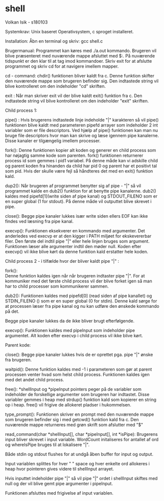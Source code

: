 # shell
Volkan Isik - s180103


Systemkrav:
Unix baseret Operativsystem, c sproget installeret.

Installation:
Åbn en terminal og skriv: gcc shell.c


Brugermanual: 
Programmet kan køres med ./a.out kommando.
Brugeren vil blive præsenteret med nuværende mappe afsluttet med $:. På nuværende tidspunkt er den klar til at tag imod kommandoer.
Skriv exit for at afslutte programmet og skriv cd for at navigere imellem mapper.


cd - command:
chdir() funktionen bliver kaldt fra c. Denne funktion skifter den nuværende mappe som brugeren befinder sig. Den indtastede string vil blive kontrolleret om den indeholder "cd" skriften.

exit : 
Når man skriver exit vil der blive kaldt exit() funktion fra c. Den indtastede string vil blive kontrolleret om den indeholder "exit" skriften.

Child process 1:

pipe() :
Hvis brugerens indtastede linje indeholde "|" karakteren så vil pipe() funktionen blive kaldt med parameteren pipefd arrayer som indeholder 2 int variabler som er file descriptors.
Ved hjælp af pipe() funktionen kan man nu bruge file descriptors hvor man kan skrive og læse igennem pipe kanalerne. Disse kanaler er tilgængelig imellem processer. 

fork():
Denne funktionen kopier alt koden og generer en child process som har nøjagtig samme kode som parenten.
fork() funktionen returnerer process id som gemmes i pid1 variabel. På denne måde kan vi adskille child og parent koden fra hinanden da child har pid 0 og parent har et positivt tal som pid.
Hvis der skulle være fejl så håndteres det med en exit() funktion kald.

dup2():
Når brugeren af programmet benytter sig af pipe - "|" så vil programmet kalde en dub2() funktion for at benytte pipe kanalerne. dub2() kaldes med pipefd[1](write siden af pipe kanal) og STDOUT_FILENO som er en super global (1 for stdout). På denne måde vil outputtet blive skrevet i pipe.

close():
Begge pipe kanaler lukkes især write siden ellers EOF kan ikke findes ved læsning fra pipe kanal.

execvp():
Funktionen eksekverer en kommando med argumenter. Det anderledes ved execvp er at den kigger i PATH miljøet for ekskevererbar filer. Den første del indtil pipe "|" eller hele linjen  bruges som argument. Funktionen læser alle argumenter indtil den møder null.
Koden efter execvp() vil ikke blive kørt da denne funktion kald erstatter hele koden.


Child process 2 - i tilfælde hvor der bliver kaldt pipe "|" :

fork():  
Denne funktion kaldes igen når når brugeren indtaster pipe "|". For at kommuniker med det første child process vil der blive forket igen så man har to child processer som kommunikerer sammen.

dub2():
Funktionen kaldes med pipefd[0] (read siden af pipe kanallet) og STDIN_FILENO () som er en super global (0 for stdin). Denne kald sørge for at processen læser fra pipe kanal og nu kan udføre den ønskede kommando på det.

Begge pipe kanaler lukkes da de ikke bliver brugt efterfølgende.

execvp(): 
Funktionen kaldes med pipeInput som indeholder pipe argumentet. Alt koden efter execvp i child process vil ikke blive kørt.


Parent kode:

close():
Begge pipe kanaler lukkes hvis de er oprettet pga. pipe "|" ønske fra brugeren.

waitpid():
Denne funktion kaldes med -1 i parameteren som gør at parent processen venter hvad som helst child process. Funktionen kaldes igen med det andet child process.

free():
*shellInput og *pipeInput pointers peger på de variabler som indeholder de forskellige argumenter som
brugeren har indtastet. Disse variabler gemmes i heap med strdup() funktion kald som kopierer en string op i heap. free() vil frigive de allokeret pladser i hukommelsen.

 
type_prompt():
Funktionen skriver en prompt med den nuværende mappe som brugeren befinder sig i med getcwd() funktion kald fra c. Den nuværende mappe returneres med grøn skrift som afslutter med "$"  

read_command(char *shellInput[], char *pipeInput[], int *isPipe):
Brugerens input bliver skrevet i input variable. WordCount initaliseres for antallet af ord og whereIsPipe bruges til at lokalisere "|".

Både stdin og stdout flushes for at undgå åben buffer for input og output.

Input variablen splittes for hver " " space og hver enkelte ord allokeres i heap hvor pointeren gives videre til shellInput arrayet.

Hvis inputtet indeholder pipe "|" så vil pipe "|" ordet i shellInput skiftes med null og der vil blive gemt pipe argumenter i pipeInput.

Funktionen afsluttes med frigivelse af input variablen.
